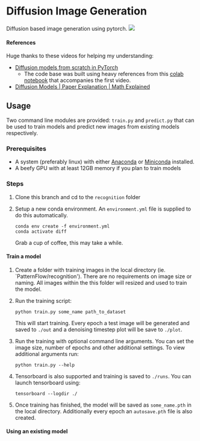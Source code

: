 # Diffusion Image Generation

Diffusion based image generation using pytorch.
![](https://hcloudh.com/nextcloud/s/YnMBoAK6atDYztj/download/plot_epoch98.jpeg)
#### References

Huge thanks to these videos for helping my understanding:

* [Diffusion models from scratch in PyTorch](https://www.youtube.com/watch?v=a4Yfz2FxXiY&t=912s)
  * The code base was built using heavy references from this [colab notebook](https://colab.research.google.com/drive/1sjy9odlSSy0RBVgMTgP7s99NXsqglsUL?usp=sharing) that accompanies the first video.
* [Diffusion Models | Paper Explanation | Math Explained](https://www.youtube.com/watch?v=HoKDTa5jHvg&t=1338s)

## Usage

Two command line modules are provided: `train.py` and `predict.py` that can be used to train models and predict new images from existing models respectively.

### Prerequisites

* A system (preferably linux) with either [Anaconda](https://www.anaconda.com/) or [Miniconda](https://docs.conda.io/en/latest/miniconda.html) installed.
* A beefy GPU with at least 12GB memory if you plan to train models

### Steps

1. Clone this branch and cd to the `recognition` folder
2. Setup a new conda environment. An `environment.yml` file is supplied to do this automatically.

   ```
   conda env create -f environment.yml
   conda activate diff
   
   ```

    Grab a cup of coffee, this may take a while.

#### Train a model

1. Create a folder with training images in the local directory (ie. \`PatternFlow/recognition'). There are no requirements on image size or naming. All images within the this folder will resized and used to train the model.
2. Run the training script:

   ```
   python train.py some_name path_to_dataset
   
   ```

    This will start training. Every epoch a test image will be generated and saved to `./out` and a denoising timestep plot will be save to `./plot`.
3. Run the training with optional command line arguments. You can set the image size, number of epochs and other additional settings. To view additional arguments run:

   ```
   python train.py --help
   
   ```
4. Tensorboard is also supported and training is saved to `./runs`. You can launch tensorboard using:

   ```
   tensorboard --logdir ./
   
   ```
5. Once training has finished, the model will be saved as `some_name.pth` in the local directory. Additionally every epoch an `autosave.pth` file is also created.

#### Using an existing model